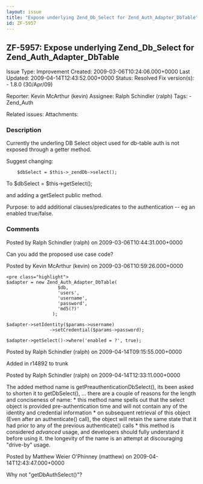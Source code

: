 ```yaml
---
layout: issue
title: "Expose underlying Zend_Db_Select for Zend_Auth_Adapter_DbTable"
id: ZF-5957
---
```


ZF-5957: Expose underlying Zend\_Db\_Select for Zend\_Auth\_Adapter\_DbTable
----------------------------------------------------------------------------

 Issue Type: Improvement Created: 2009-03-06T10:24:06.000+0000 Last Updated: 2009-04-14T12:43:52.000+0000 Status: Resolved Fix version(s): - 1.8.0 (30/Apr/09)
 
 Reporter:  Kevin McArthur (kevin)  Assignee:  Ralph Schindler (ralph)  Tags: - Zend\_Auth
 
 Related issues: 
 Attachments: 
### Description

Currently the underling DB Select object used for db-table auth is not exposed through a getter method.

Suggest changing:

 
        $dbSelect = $this->_zendDb->select();


To $dbSelect = $this->getSelect();

and adding a getSelect public method.

Purpose: to add additional clauses/predicates to the authentication -- eg an enabled true/false.

 

 

### Comments

Posted by Ralph Schindler (ralph) on 2009-03-06T10:44:31.000+0000

Can you add the proposed use case code?

 

 

Posted by Kevin McArthur (kevin) on 2009-03-06T10:59:26.000+0000

 
    <pre class="highlight">
    $adapter = new Zend_Auth_Adapter_DbTable(
                       $db,
                       'users',
                       'username',
                       'password',
                       'md5(?)'
                     );
    
    $adapter->setIdentity($params->username)
                    ->setCredential($params->password);
    
    $adapter->getSelect()->where('enabled = ?', true);


 

 

Posted by Ralph Schindler (ralph) on 2009-04-14T09:15:55.000+0000

Added in r14892 to trunk

 

 

Posted by Ralph Schindler (ralph) on 2009-04-14T12:33:11.000+0000

The added method name is getPreauthenticationDbSelect(), its been asked to shorten it to getDbSelect(), ... there are a couple of reasons for the length and conciseness of name: \* this method name spells out that the select object is provided pre-authentication time and will not contain any of the identity and credential information \* on subsequent retrieval of this object (Even after an authenticate() call), the object will retain the same state that it had prior to any of the previous authenticate() calls \* this method is considered _advanced_ usage, and developers should fully understand it before using it. the longevity of the name is an attempt at discouraging "drive-by" usage.

 

 

Posted by Matthew Weier O'Phinney (matthew) on 2009-04-14T12:43:47.000+0000

Why not "getDbAuthSelect()"?

 

 